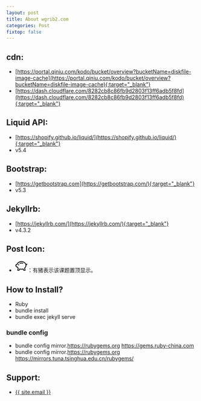 ```yaml
---
layout: post
title: About wgrib2.com
categories: Post
fixtop: false
---
```


## cdn:
 - [https://portal.qiniu.com/kodo/bucket/overview?bucketName=diskfile-image-cache](https://portal.qiniu.com/kodo/bucket/overview?bucketName=diskfile-image-cache){:target="_blank"}
 - [https://dash.cloudflare.com/8282cb8c86fb9d2803f13ff6adb5f8fd](https://dash.cloudflare.com/8282cb8c86fb9d2803f13ff6adb5f8fd){:target="_blank"}

## Liquid API:
  - [https://shopify.github.io/liquid/](https://shopify.github.io/liquid/){:target="_blank"}
  - v5.4

## Bootstrap:
 - [https://getbootstrap.com](https://getbootstrap.com/){:target="_blank"}
 - v5.3

## Jekyllrb:
 - [https://jekyllrb.com/](https://jekyllrb.com/){:target="_blank"}
 - v4.3.2

## Post Icon:
- <img src="/assets/piggy.svg" class="fw-bold text-danger" title="该课题已置顶">：有猪表示该课题置顶显示。

## How to Install?

  - Ruby
  - bundle install
  - bundle exec jekyll serve

### bundle config
- bundle config mirror.https://rubygems.org https://gems.ruby-china.com
- bundle config mirror.https://rubygems.org https://mirrors.tuna.tsinghua.edu.cn/rubygems/

## Support:
 - <a class="u-email" href="mailto:{{ site.email }}">{{ site.email }}</a>
